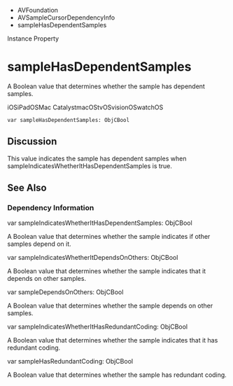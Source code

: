 

- AVFoundation
- AVSampleCursorDependencyInfo
-  sampleHasDependentSamples 

Instance Property

# sampleHasDependentSamples

A Boolean value that determines whether the sample has dependent samples.

iOSiPadOSMac CatalystmacOStvOSvisionOSwatchOS

``` source
var sampleHasDependentSamples: ObjCBool
```

## Discussion

This value indicates the sample has dependent samples when sampleIndicatesWhetherItHasDependentSamples is true.

## See Also

### Dependency Information

var sampleIndicatesWhetherItHasDependentSamples: ObjCBool

A Boolean value that determines whether the sample indicates if other samples depend on it.

var sampleIndicatesWhetherItDependsOnOthers: ObjCBool

A Boolean value that determines whether the sample indicates that it depends on other samples.

var sampleDependsOnOthers: ObjCBool

A Boolean value that determines whether the sample depends on other samples.

var sampleIndicatesWhetherItHasRedundantCoding: ObjCBool

A Boolean value that determines whether the sample indicates that it has redundant coding.

var sampleHasRedundantCoding: ObjCBool

A Boolean value that determines whether the sample has redundant coding.

